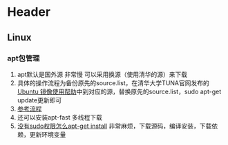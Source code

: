 <!-- TITLE: Config Page -->
<!-- SUBTITLE: 各种关于安装 在新的机器上配置自己原先的开发环境的东西 -->

# Header

## Linux
### apt包管理
1. apt默认是国外源 非常慢 可以采用换源（使用清华的源）来下载
2. 具体的操作流程为备份原先的source.list，在清华大学TUNA官网发布的[Ubuntu 镜像使用帮助](https://mirrors.tuna.tsinghua.edu.cn/help/ubuntu/)中到对应的源，替换原先的source.list，sudo apt-get update更新即可
3. [参考流程](https://segmentfault.com/a/1190000012572571)
4. 还可以安装apt-fast 多线程下载
5. [没有sudo权限怎么apt-get install](https://unix.stackexchange.com/questions/42567/how-to-install-program-locally-without-sudo-privileges) 非常麻烦，下载源码，编译安装，下载依赖，更新环境变量